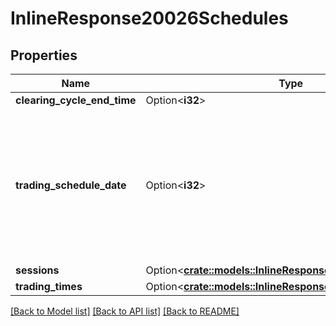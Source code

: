 # InlineResponse20026Schedules

## Properties

Name | Type | Description | Notes
------------ | ------------- | ------------- | -------------
**clearing_cycle_end_time** | Option<**i32**> |  | [optional]
**trading_schedule_date** | Option<**i32**> | 20000101 stands for any Sat, 20000102 stands for any Sun, ... 20000107 stands for any Fri. Any other date stands for itself. | [optional]
**sessions** | Option<[**crate::models::InlineResponse20026Sessions**](inline_response_200_26_sessions.md)> |  | [optional]
**trading_times** | Option<[**crate::models::InlineResponse20026TradingTimes**](inline_response_200_26_tradingTimes.md)> |  | [optional]

[[Back to Model list]](../README.md#documentation-for-models) [[Back to API list]](../README.md#documentation-for-api-endpoints) [[Back to README]](../README.md)


